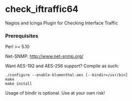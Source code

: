 # check_iftraffic64
Nagios and Icinga Plugin for Checking Interface Traffic

### Prerequisites

Perl >= 5.10

Net-SNMP: http://www.net-snmp.org/

Want AES-192 and AES-256 support?  Compile as such:

```
./configure --enable-blumenthal-aes [--bindir=/usr/bin]
make
make install
```

Usage of bindir is optional.  Use at your own risk!

